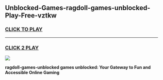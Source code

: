 
## Unblocked-Games-ragdoll-games-unblocked-Play-Free-vztkw
<h3>
<a href="https://premium76.site?title=ragdoll-games-unblocked&ref=15A">CLICK TO PLAY</a></h3>
<hr>

<h3>
<a href="https://premium76.site?title=ragdoll-games-unblocked&ref=15A">CLICK 2 PLAY</a>
  
</h3>

<a href="https://premium76.site?title=ragdoll-games-unblocked&ref=15A"><img src="https://clearcache.store/games.png"></a>


**ragdoll-games-unblocked games unblocked: Your Gateway to Fun and Accessible Online Gaming**
